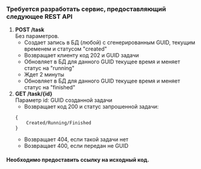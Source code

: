 ### Требуется разработать сервис, предоставляющий следующее REST API

1. **POST /task** <br/>
   Без параметров. <br/>
   * Создает запись в БД (любой) с сгенерированным GUID, текущим временем и статусом "created"
   * Возвращает клиенту код 202 и GUID задачи
   * Обновляет в БД для данного GUID текущее время и меняет статус на "running"
   * Ждет 2 минуты
   * Обновляет в БД для данного GUID текущее время и меняет статус на "finished"
2. **GET /task/{id}** <br/>
   Параметр id: GUID созданной задачи
   * Возвращает код 200 и статус запрошенной задачи:
   ```
   {
       Created/Running/Finished
   }
   ```
   * Возвращает 404, если такой задачи нет
   * Возвращает 400, если передан не GUID

#### Необходимо предоставить ссылку на исходный код.
